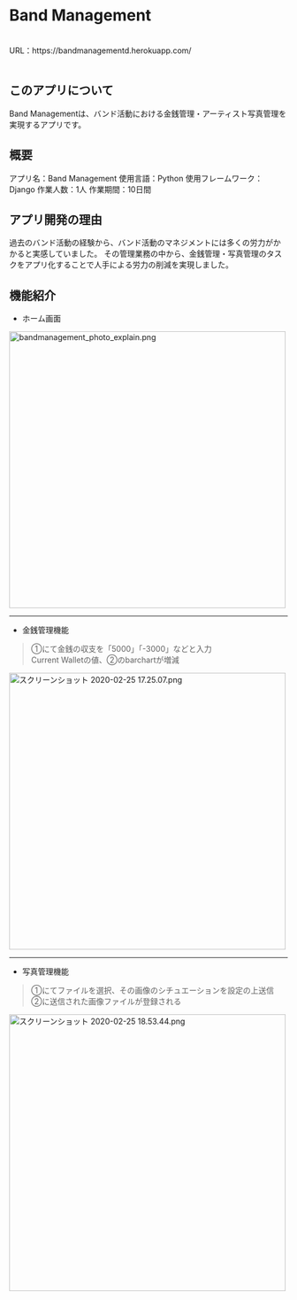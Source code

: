 # Band Management
<br>
URL：https://bandmanagementd.herokuapp.com/
<br>
<br>

## このアプリについて
Band Managementは、バンド活動における金銭管理・アーティスト写真管理を実現するアプリです。
<br>

## 概要
アプリ名：Band Management
使用言語：Python
使用フレームワーク：Django
作業人数：1人
作業期間：10日間
<br>

## アプリ開発の理由
過去のバンド活動の経験から、バンド活動のマネジメントには多くの労力がかかると実感していました。
その管理業務の中から、金銭管理・写真管理のタスクをアプリ化することで人手による労力の削減を実現しました。
<br>

## 機能紹介
- ホーム画面

<img width="500" alt="bandmanagement_photo_explain.png" src="https://user-images.githubusercontent.com/57580026/75243706-b902a980-580d-11ea-9272-1b4a77a2a5ea.png">

***

- 金銭管理機能

> ①にて金銭の収支を「5000」「-3000」などと入力<br>
> Current Walletの値、②のbarchartが増減

<img width="500" alt="スクリーンショット 2020-02-25 17.25.07.png" src="https://qiita-image-store.s3.ap-northeast-1.amazonaws.com/0/531957/e81747d3-f821-b9b4-3e9d-92058c885036.png">

***

- 写真管理機能

> ①にてファイルを選択、その画像のシチュエーションを設定の上送信<br>
> ②に送信された画像ファイルが登録される

<img width="500" alt="スクリーンショット 2020-02-25 18.53.44.png" src="https://qiita-image-store.s3.ap-northeast-1.amazonaws.com/0/531957/c11c810b-bec3-ec27-56b8-1eca518b8929.png">
